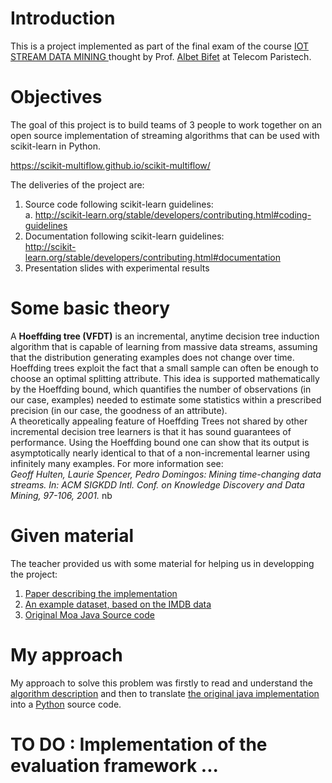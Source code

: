 # Introduction 
This is a project implemented as part of the final exam of the course [IOT STREAM DATA MINING ](http://albertbifet.com/dk-iot-stream-data-mining-2017-2018/) thought by Prof. [Albet Bifet](http://albertbifet.com/) at Telecom Paristech.  
# Objectives 
The goal of this project is to build teams of 3 people to work together on an open source implementation of streaming algorithms that can be used with scikit-learn in Python. 

https://scikit-multiflow.github.io/scikit-multiflow/

The deliveries of the project are:
1. Source code following scikit-learn guidelines:              
 a. http://scikit-learn.org/stable/developers/contributing.html#coding-guidelines
2. Documentation following scikit-learn guidelines:          
http://scikit-learn.org/stable/developers/contributing.html#documentation   
 2. Presentation slides with experimental results 
 # Some basic theory 
 A **Hoeffding tree (VFDT)** is an incremental, anytime decision tree induction algorithm that is capable of learning from massive data streams, assuming that the distribution generating examples does not change over time. Hoeffding trees exploit the fact that a small sample can often be enough to choose an optimal splitting attribute. This idea is supported mathematically by the Hoeffding bound, which quantifies the number of observations (in our case, examples) needed to estimate some statistics within a prescribed precision (in our case, the goodness of an attribute).     
 A theoretically appealing feature of Hoeffding Trees not shared by other incremental decision tree learners is that it has sound guarantees of performance. Using the Hoeffding bound one can show that its output is asymptotically nearly identical to that of a non-incremental learner using infinitely many examples. For more information see:   
 *Geoff Hulten, Laurie Spencer, Pedro Domingos: Mining time-changing data streams. In: ACM SIGKDD Intl. Conf. on Knowledge Discovery and Data Mining, 97-106, 2001.* nb 
 # Given material   
 The teacher provided us with some material for helping us in developping the project:   
1. [Paper describing the implementation](/elena_ikonomovska.pdf)
2. [An example dataset, based on the IMDB data](https://www.dropbox.com/s/kol9wtbzql0laga/imdb.csv.gz?dl=0/)
3. [Original Moa Java Source code](/JavaRegressionHoeffdingTree.java)

# My approach 
My approach to solve this problem was firstly to read and understand the [algorithm description](/elena_ikonomovska.pdf) and then to translate [the original java implementation](/JavaRegressionHoeffdingTree.java) into a [Python](/JavaRegressionHoeffdingTree.py) source code.
# TO DO : Implementation of the evaluation framework ...
